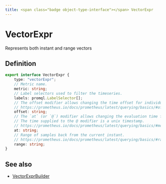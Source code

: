 ```yaml
---
title: <span class="badge object-type-interface"></span> VectorExpr
---
```

# <span class="badge object-type-interface"></span> VectorExpr

Represents both instant and range vectors

## Definition

```typescript
export interface VectorExpr {
	type: "vectorExpr";
	// Metric name.
	metric: string;
	// Label selectors used to filter the timeseries.
	labels: promql.LabelSelector[];
	// The offset modifier allows changing the time offset for individual instant and range vectors in a query.
	// https://prometheus.io/docs/prometheus/latest/querying/basics/#offset-modifier
	offset: string;
	// The `at` (or `@`) modifier allows changing the evaluation time for individual instant and range vectors in a query.
	// The time supplied to the @ modifier is a unix timestamp.
	// https://prometheus.io/docs/prometheus/latest/querying/basics/#modifier
	at: string;
	// Range of samples back from the current instant.
	// https://prometheus.io/docs/prometheus/latest/querying/basics/#range-vector-selectors
	range: string;
}

```
## See also

 * <span class="badge builder"></span> [VectorExprBuilder](./builder-VectorExprBuilder.md)
